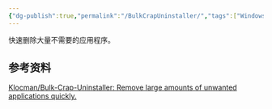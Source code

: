 ```yaml
---
{"dg-publish":true,"permalink":"/BulkCrapUninstaller/","tags":["Windows/系统优化"],"noteIcon":""}
---
```


快速删除大量不需要的应用程序。


## 参考资料
[Klocman/Bulk-Crap-Uninstaller: Remove large amounts of unwanted applications quickly.](https://github.com/Klocman/Bulk-Crap-Uninstaller)